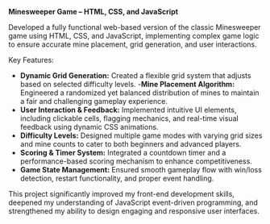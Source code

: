 **Minesweeper Game – HTML, CSS, and JavaScript**

Developed a fully functional web-based version of the classic Minesweeper game using HTML, CSS, and JavaScript, implementing complex game logic to ensure accurate mine placement, grid generation, and user interactions.

Key Features:
  - **Dynamic Grid Generation:** Created a flexible grid system that adjusts based on selected difficulty levels.
  -**Mine Placement Algorithm:** Engineered a randomized yet balanced distribution of mines to maintain a fair and challenging gameplay experience.
  - **User Interaction & Feedback:** Implemented intuitive UI elements, including clickable cells, flagging mechanics, and real-time visual feedback using dynamic CSS animations.
  - **Difficulty Levels:** Designed multiple game modes with varying grid sizes and mine counts to cater to both beginners and advanced players.
  - **Scoring & Timer System:** Integrated a countdown timer and a performance-based scoring mechanism to enhance competitiveness.
  - **Game State Management:** Ensured smooth gameplay flow with win/loss detection, restart functionality, and proper event handling.
    
This project significantly improved my front-end development skills, deepened my understanding of JavaScript event-driven programming, and strengthened my ability to design engaging and responsive user interfaces.

